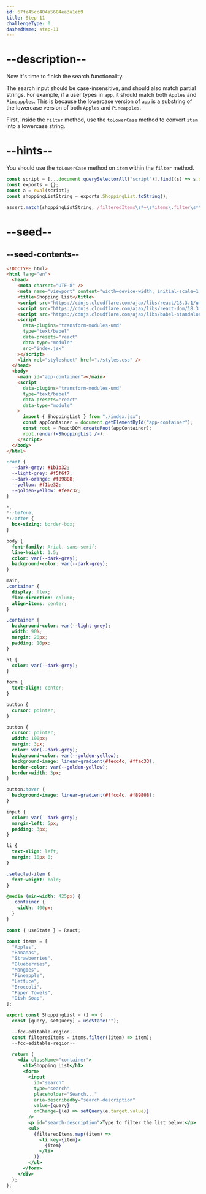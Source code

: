 ```yaml
---
id: 67fe45cc404a5604ea3a1eb9
title: Step 11
challengeType: 0
dashedName: step-11
---
```


# --description--

Now it's time to finish the search functionality.

The search input should be case-insensitive, and should also match partial strings. For example, if a user types in `app`, it should match both `Apples` and `Pineapples`. This is because the lowercase version of `app` is a substring of the lowercase version of both `Apples` and `Pineapples`.

First, inside the `filter` method, use the `toLowerCase` method to convert `item` into a lowercase string.

# --hints--

You should use the `toLowerCase` method on `item` within the `filter` method.

```js
const script = [...document.querySelectorAll("script")].find((s) => s.dataset.src ===  "index.jsx").innerText;
const exports = {};
const a = eval(script);
const shoppingListString = exports.ShoppingList.toString();

assert.match(shoppingListString, /filteredItems\s*=\s*items\.filter\s*\(function\s*\(\s*item\s*\)\s*{\s*return\s+item\.toLowerCase\(\s*\);?\s*}\s*\)/);

```

# --seed--

## --seed-contents--

```html
<!DOCTYPE html>
<html lang="en">
  <head>
    <meta charset="UTF-8" />
    <meta name="viewport" content="width=device-width, initial-scale=1.0" />
    <title>Shopping List</title>
    <script src="https://cdnjs.cloudflare.com/ajax/libs/react/18.3.1/umd/react.development.min.js"></script>
    <script src="https://cdnjs.cloudflare.com/ajax/libs/react-dom/18.3.1/umd/react-dom.development.min.js"></script>
    <script src="https://cdnjs.cloudflare.com/ajax/libs/babel-standalone/7.26.5/babel.min.js"></script>
    <script
      data-plugins="transform-modules-umd"
      type="text/babel"
      data-presets="react"
      data-type="module"
      src="index.jsx"
    ></script>
    <link rel="stylesheet" href="./styles.css" />
  </head>
  <body>
    <main id="app-container"></main>
    <script
      data-plugins="transform-modules-umd"
      type="text/babel"
      data-presets="react"
      data-type="module"
    >
      import { ShoppingList } from "./index.jsx";
      const appContainer = document.getElementById("app-container");
      const root = ReactDOM.createRoot(appContainer);
      root.render(<ShoppingList />);
    </script>
  </body>
</html>

```

```css
:root {
  --dark-grey: #1b1b32;
  --light-grey: #f5f6f7;
  --dark-orange: #f89808;
  --yellow: #f1be32;
  --golden-yellow: #feac32;
}

*,
*::before,
*::after {
  box-sizing: border-box;
}

body {
  font-family: Arial, sans-serif;
  line-height: 1.5;
  color: var(--dark-grey);
  background-color: var(--dark-grey);
}

main,
.container {
  display: flex;
  flex-direction: column;
  align-items: center;
}

.container {
  background-color: var(--light-grey);
  width: 90%;
  margin: 20px;
  padding: 10px;
}

h1 {
  color: var(--dark-grey);
}

form {
  text-align: center;
}

button {
  cursor: pointer;
}

button {
  cursor: pointer;
  width: 100px;
  margin: 3px;
  color: var(--dark-grey);
  background-color: var(--golden-yellow);
  background-image: linear-gradient(#fecc4c, #ffac33);
  border-color: var(--golden-yellow);
  border-width: 3px;
}

button:hover {
  background-image: linear-gradient(#ffcc4c, #f89808);
}

input {
  color: var(--dark-grey);
  margin-left: 5px;
  padding: 3px;
}

li {
  text-align: left;
  margin: 10px 0;
}

.selected-item {
  font-weight: bold;
}

@media (min-width: 425px) {
  .container {
    width: 400px;
  }
}

```

```jsx
const { useState } = React;

const items = [
  "Apples",
  "Bananas",
  "Strawberries",
  "Blueberries",
  "Mangoes",
  "Pineapple",
  "Lettuce",
  "Broccoli",
  "Paper Towels",
  "Dish Soap",
];

export const ShoppingList = () => {
  const [query, setQuery] = useState("");

  --fcc-editable-region--
  const filteredItems = items.filter((item) => item);
  --fcc-editable-region--

  return (
    <div className="container">
      <h1>Shopping List</h1>
      <form>
        <input
          id="search"
          type="search"
          placeholder="Search..."
          aria-describedby="search-description"
          value={query}
          onChange={(e) => setQuery(e.target.value)}
        /> 
        <p id="search-description">Type to filter the list below:</p>
        <ul>
          {filteredItems.map((item) => 
            <li key={item}>
              {item}
            </li>
          )}
        </ul>
      </form>
    </div>
  );
};

```

